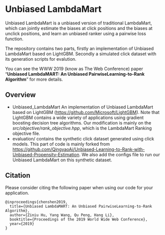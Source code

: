 # Unbiased LambdaMart

Unbiased LambdaMart is a unbiased version of traditional LambdaMart, which can jointly estimate the biases at click positions and the biases at unclick positions, and learn an unbiased ranker using a pairwise loss function. 

The repository contains two parts, firstly an implementation of Unbiased LambdaMart based on LightGBM. Secondly a simulated click dataset with its generation scripts for evalution.

You can see the WWW 2019 (know as The Web Conference) paper “**Unbiased LambdaMART: An Unbiased PairwiseLearning-to-Rank Algorithm**” for more details.

## Overview

- Unbiased_LambdaMart
  An implementation of Unbiased LambdaMart based on LightGBM (https://github.com/Microsoft/LightGBM). Note that LightGBM contains a wide variety of applications using gradient boosting decision tree algorithms. Our modification is mainly on the *src/objective/rank_objective.hpp*, which is the LambdaMart Ranking objective file.
- evaluation/ 
  contains the synthetic click dataset generated using click models. This part of code is mainly forked from https://github.com/QingyaoAi/Unbiased-Learning-to-Rank-with-Unbiased-Propensity-Estimation. We also add the configs file to run our Unbiased LambdaMart on this synthetic dataset.

## Citation

Please consider citing the following paper when using our code for your application.

```
@inproceedings{chenshen2019,
  title={Unbiased LambdaMART: An Unbiased PairwiseLearning-to-Rank Algorithm},
  author={Ziniu Hu, Yang Wang, Qu Peng, Hang Li},
  booktitle={Proceedings of the 2019 World Wide Web Conference},
  year={2019}
}
```

 


